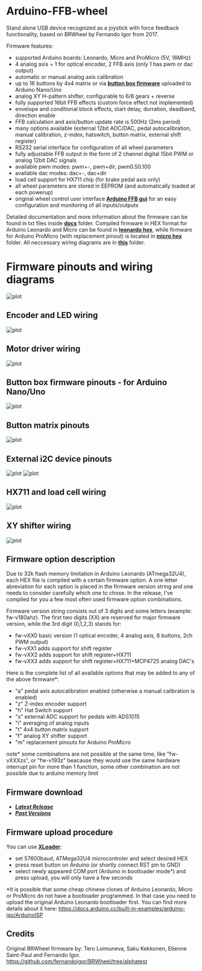 # Arduino-FFB-wheel
Stand alone USB device recognized as a joystick with force feedback functionality, based on BRWheel by Fernando Igor from 2017.

Firmware features:
- supported Arduino boards: Leonardo, Micro and ProMicro (5V, 16MHz)
- 4 analog axis + 1 for optical encoder, 2 FFB axis (only 1 has pwm or dac output)
- automatic or manual analog axis calibration
- up to 16 buttons by 4x4 matrix or via **[button box firmware](https://github.com/ranenbg/Arduino-FFB-wheel/tree/master/tx_rw_ferrari_458_wheel_emu_16buttons)** uploaded to Arduino Nano/Uno
- analog XY H-pattern shifter, configurable to 6/8 gears + reverse
- fully supported 16bit FFB effects (custom force effect not implemented)
- envelope and conditional block effects, start delay, durration, deadband, direction enable
- FFB calculation and axis/button update rate is 500Hz (2ms period)
- many options available (external 12bit ADC/DAC, pedal autocalibration, manual calibration, z-index, hatswitch, button matrix, external shift register)
- RS232 serial interface for configuration of all wheel parameters
- fully adjustable FFB output in the form of 2 channel digital 15bit PWM or analog 12bit DAC signals
- available pwm modes: pwm+-, pwm+dir, pwm0.50.100
- available dac modes: dac+-, dac+dir
- load cell support for HX711 chip (for brake pedal axis only)
- all wheel parameters are stored in EEPROM (and automatically loaded at each powerup)
- original wheel control user interface **[Arduino FFB gui](https://github.com/ranenbg/Arduino-FFB-gui)** for an easy configuration and monitoring of all inputs/outputs 

Detailed documentation and more information about the firmware can be found in txt files inside **[docs](https://github.com/ranenbg/Arduino-FFB-wheel/tree/master/brWheel_my/docs)** folder. Compiled firmware in HEX format for Arduino Leonardo and Micro can be found in **[leonardo hex](https://github.com/ranenbg/Arduino-FFB-wheel/tree/master/brWheel_my/leonardo%20hex)**, while firmware for Arduino ProMicro (with replacement pinout) is located in **[micro hex](https://github.com/ranenbg/Arduino-FFB-wheel/tree/master/brWheel_my/micro%20hex)** folder. All neccessary wiring diagrams are in **[this](https://github.com/ranenbg/Arduino-FFB-wheel/tree/master/brWheel_my/wiring%20diagrams)** folder.

# Firmware pinouts and wiring diagrams
![plot](./brWheel_my/wirings/Firmware-v19x%20pinout.png)
## Encoder and LED wiring
![plot](./brWheel_my/wirings/encoder_ffb_clip_led_wiring_diagram.png)
## Motor driver wiring
![plot](./brWheel_my/wirings/bts7960_wiring_diagram.png)
## Button box firmware pinouts - for Arduino Nano/Uno
![plot](./brWheel_my/wirings/Firmware-vXX1%20button%20box%20pinout.png)
## Button matrix pinouts
![plot](./brWheel_my/wirings/button_matrix_wiring_diagram.png)
## External i2C device pinouts
![plot](./brWheel_my/wirings/ads1015_wiring_diagram.png)
![plot](./brWheel_my/wirings/mcp4725_wiring_diagram.png)
## HX711 and load cell wiring
![plot](./brWheel_my/wirings/HX711_load_cell_wiring_diagram.png)
## XY shifter wiring
![plot](./brWheel_my/wirings/XY_shifter_wiring_diagram.png)

## Firmware option description
Due to 32k flash memory limitation in Arduino Leonardo (ATmega32U4), each HEX file is compiled with a certain firmware option. A one letter abreviation for each option is placed in the firmware version string and one needs to consider carefully which one to chose. In the release, I've compiled for you a few most often used firmware option combinations.

Firmware version string consists out of 3 digits and some letters (example: fw-v180ahz). The first two digits (XX) are reserved for major firmware version, while the 3rd digit (0,1,2,3) stands for:
- fw-vXX0 basic version (1 optical encoder, 4 analog axis, 8 buttons, 2ch PWM output)
- fw-vXX1 adds support for shift register 
- fw-vXX2 adds support for shift register+HX711
- fw-vXX3 adds support for shift register+HX711+MCP4725 analog DAC's

 Here is the complete list of all available options that may be added to any of the above firmware*:
- "a" pedal axis autocalibration enabled (otherwise a manual calibration is enabled)
- "z" Z-index encoder support
- "h" Hat Switch support
- "s" external ADC support for pedals with ADS1015
- "i" averaging of analog inputs
- "t" 4x4 button matrix support
- "f" analog XY shifter support
- "m" replacement pinouts for Arduino ProMicro

note* some combinations are not possible at the same time, like "fw-vXXXzs", or "fw-v193z" beacause they would use the same hardware interrupt pin for more than 1 function, some other combination are not possible due to arduino memory limit

## Firmware download

+ ***[Latest Release](https://github.com/ranenbg/Arduino-FFB-wheel/releases/latest)***
+ ***[Past Versions](https://github.com/ranenbg/Arduino-FFB-wheel/releases)***

## Firmware upload procedure
You can use **[XLoader](https://github.com/ranenbg/Arduino-FFB-wheel/tree/master/XLoader)**:
- set 57600baud, ATMega32U4 microcontroler and select desired HEX
- press reset button on Arduino (or shortly connect RST pin to GND)
- select newly appeared COM port (Arduino in bootloader mode*) and press upload, you will only have a few seconds

*It is possible that some cheap chinese clones of Arduino Leonardo, Micro or ProMicro do not have a bootloader programmed. In that case you need to upload the original Arduino Leonardo bootloader first. You can find more details about it here: https://docs.arduino.cc/built-in-examples/arduino-isp/ArduinoISP

## Credits

Original BRWheel firmware by: Tero Loimuneva, Saku Kekkonen, Etienne Saint-Paul and Fernando Igor.
https://github.com/fernandoigor/BRWheel/tree/alphatest
